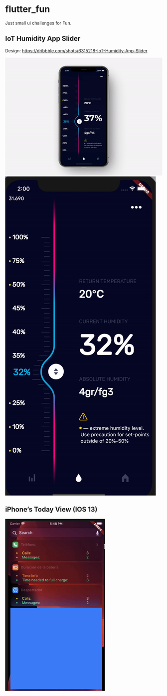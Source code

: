 # flutter_fun

Just small ui challenges for Fun.

## IoT Humidity App Slider

Design: https://dribbble.com/shots/6315218-IoT-Humidity-App-Slider

![](gifs/humidity_app_design.gif)
![](gifs/humidity_app_res.gif)

## iPhone’s Today View (IOS 13)
![](gifs/today_list.gif)